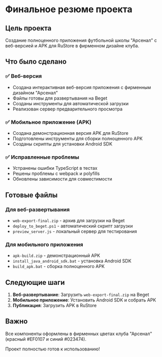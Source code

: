 # Финальное резюме проекта

## Цель проекта

Создание полноценного приложения футбольной школы "Арсенал" с веб-версией и APK для RuStore в фирменном дизайне клуба.

## Что было сделано

### ✅ Веб-версия

- Создана интерактивная веб-версия приложения с фирменным дизайном "Арсенал"
- Файлы готовы для развертывания на Beget
- Созданы инструменты для автоматической загрузки
- Реализован сервер предварительного просмотра

### ✅ Мобильное приложение (APK)

- Создана демонстрационная версия APK для RuStore
- Подготовлены инструменты для сборки полноценного APK
- Созданы скрипты для установки Android SDK

### ✅ Исправленные проблемы

- Устранены ошибки TypeScript в тестах
- Решены проблемы с webpack и polyfills
- Обновлены зависимости для совместимости

## Готовые файлы

### Для веб-развертывания

- `web-export-final.zip` - архив для загрузки на Beget
- `deploy_to_beget.ps1` - автоматический скрипт загрузки
- `preview_server.js` - локальный сервер для тестирования

### Для мобильного приложения

- `apk-build.zip` - демонстрационный APK
- `install_java_android_sdk.bat` - установка Android SDK
- `build_apk.bat` - сборка полноценного APK

## Следующие шаги

1. **Веб-развертывание**: Загрузить `web-export-final.zip` на Beget
2. **Мобильное приложение**: Установить Android SDK и собрать APK
3. **Публикация**: Загрузить APK в RuStore

## Важно

Все компоненты оформлены в фирменных цветах клуба "Арсенал" (красный #EF0107 и синий #023474).

Проект полностью готов к использованию!
